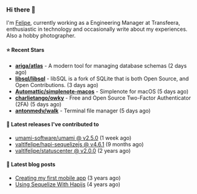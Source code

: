 ### Hi there 👋

I'm [Felipe](https://felipe.im), currently working as a Engineering Manager at Transfeera, enthusiastic in technology and occasionally write about my experiences. Also a hobby photographer.

#### ⭐ Recent Stars
- **[ariga/atlas](https://github.com/ariga/atlas)** - A modern tool for managing database schemas (2 days ago)
- **[libsql/libsql](https://github.com/libsql/libsql)** - libSQL is a fork of SQLite that is both Open Source, and Open Contributions. (3 days ago)
- **[Automattic/simplenote-macos](https://github.com/Automattic/simplenote-macos)** - Simplenote for macOS (5 days ago)
- **[charlietango/owky](https://github.com/charlietango/owky)** - Free and Open Source Two-Factor Authenticator (2FA) (5 days ago)
- **[antonmedv/walk](https://github.com/antonmedv/walk)** - Terminal file manager (5 days ago)

#### 🚀 Latest releases I've contributed to


- [umami-software/umami @ v2.5.0](https://github.com/umami-software/umami/releases/tag/v2.5.0) (1 week ago)
- [valtlfelipe/hapi-sequelizejs @ v4.6.1](https://github.com/valtlfelipe/hapi-sequelizejs/releases/tag/v4.6.1) (9 months ago)
- [valtlfelipe/statuscenter @ v2.0.0](https://github.com/valtlfelipe/statuscenter/releases/tag/v2.0.0) (2 years ago)

#### 📄 Latest blog posts
- [Creating my first mobile app](https://felipe.im/posts/creating-my-first-mobile-app/) (3 years ago)
- [Using Sequelize With Hapijs](https://felipe.im/posts/using-sequelize-with-hapijs/) (4 years ago)